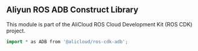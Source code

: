 ## Aliyun ROS ADB Construct Library

This module is part of the AliCloud ROS Cloud Development Kit (ROS CDK) project.

```go
import * as ADB from '@alicloud/ros-cdk-adb';
```
